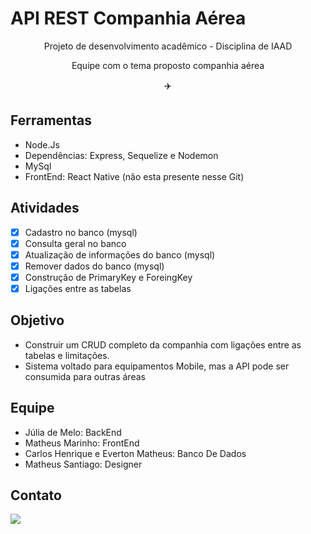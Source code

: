 # API REST Companhia Aérea 

<p align="center"> Projeto de desenvolvimento acadêmico - Disciplina de IAAD </p>
<p align="center"> Equipe com o tema proposto companhia aérea </p>
<p align="center"> ✈️ </p>

## Ferramentas

- Node.Js
- Dependências: Express, Sequelize e Nodemon
- MySql
- FrontEnd: React Native (não esta presente nesse Git)

## Atividades

- [x] Cadastro no banco (mysql)
- [x] Consulta geral no banco
- [x] Atualização de informações do banco (mysql)
- [x] Remover dados do banco (mysql)
- [x] Construção de PrimaryKey e ForeingKey 
- [x] Ligações entre as tabelas

## Objetivo
- Construir um CRUD completo da companhia com ligações entre as tabelas e limitações.
- Sistema voltado para equipamentos Mobile, mas a API pode ser consumida para outras áreas

## Equipe

- Júlia de Melo: BackEnd
- Matheus Marinho: FrontEnd
- Carlos Henrique e Everton Matheus: Banco De Dados
- Matheus Santiago: Designer

## Contato

[<img src="https://img.shields.io/badge/linkedin-%230077B5.svg?&style=for-the-badge&logo=linkedin&logoColor=white" />](https://www.linkedin.com/in/júlia-de-melo-albuquerque/)

